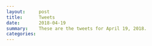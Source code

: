 ```yaml
---
layout:     post
title:      Tweets
date:       2018-04-19
summary:    These are the tweets for April 19, 2018.
categories:
---
```


